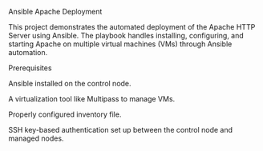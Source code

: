 Ansible Apache Deployment

This project demonstrates the automated deployment of the Apache HTTP Server using Ansible. The playbook handles installing, configuring, and starting Apache on multiple virtual machines (VMs) through Ansible automation.

Prerequisites

Ansible installed on the control node.

A virtualization tool like Multipass to manage VMs.

Properly configured inventory file.

SSH key-based authentication set up between the control node and managed nodes.
